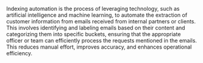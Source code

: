 Indexing automation is the process of leveraging technology, such as artificial intelligence and machine learning, to automate the extraction of customer information from emails received from internal partners or clients. This involves identifying and labeling emails based on their content and categorizing them into specific buckets, ensuring that the appropriate officer or team can efficiently process the requests mentioned in the emails. This reduces manual effort, improves accuracy, and enhances operational efficiency.
